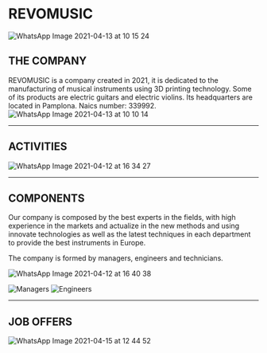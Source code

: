 # REVOMUSIC

![WhatsApp Image 2021-04-13 at 10 15 24](https://user-images.githubusercontent.com/78742466/114520206-7c785400-9c41-11eb-8a31-78d66b2c9367.jpeg)

## THE COMPANY
REVOMUSIC is a company created in 2021, it is dedicated to the manufacturing of musical instruments using 3D printing technology. Some of its products are electric guitars and electric violins. Its headquarters are located in Pamplona. Naics number: 339992.
![WhatsApp Image 2021-04-13 at 10 10 14](https://user-images.githubusercontent.com/78742466/114520252-89954300-9c41-11eb-976e-78ff4fc8b113.jpeg)

***
## ACTIVITIES

![WhatsApp Image 2021-04-12 at 16 34 27](https://user-images.githubusercontent.com/78742466/114412057-0cb88980-9bad-11eb-9138-1ec18c1382a8.jpeg)
***
## COMPONENTS

Our company is composed by the best experts in the fields, with high experience in the markets and actualize in the new methods and using innovate technologies as well as the latest techniques in each department to provide the best instruments in Europe.

The company is formed by managers, engineers and technicians. 

![WhatsApp Image 2021-04-12 at 16 40 38](https://user-images.githubusercontent.com/78742466/114413128-fd860b80-9bad-11eb-9049-6ce91f6169b9.jpeg)

![Managers](https://user-images.githubusercontent.com/78742466/116724812-64def080-a9e1-11eb-98b1-616aa69e6db2.jpeg)
![Engineers](https://user-images.githubusercontent.com/78742466/116783319-65819080-aa8e-11eb-8df4-171576426026.jpeg)


***
## JOB OFFERS

![WhatsApp Image 2021-04-15 at 12 44 52](https://user-images.githubusercontent.com/78742466/114992817-72ea2880-9e9b-11eb-8a16-d8f1c73d6559.jpeg)

